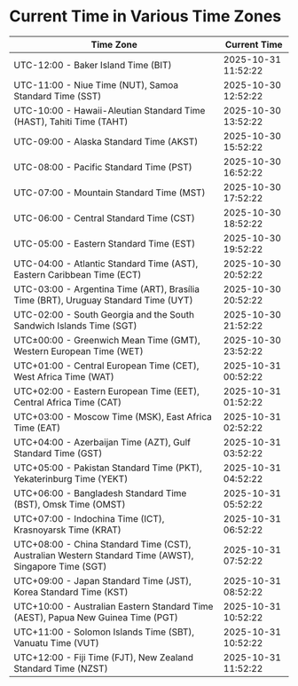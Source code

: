# Current Time in Various Time Zones

| Time Zone | Current Time |
|-----------|--------------|
| UTC-12:00 - Baker Island Time (BIT) | 2025-10-31 11:52:22 |
| UTC-11:00 - Niue Time (NUT), Samoa Standard Time (SST) | 2025-10-30 12:52:22 |
| UTC-10:00 - Hawaii-Aleutian Standard Time (HAST), Tahiti Time (TAHT) | 2025-10-30 13:52:22 |
| UTC-09:00 - Alaska Standard Time (AKST) | 2025-10-30 15:52:22 |
| UTC-08:00 - Pacific Standard Time (PST) | 2025-10-30 16:52:22 |
| UTC-07:00 - Mountain Standard Time (MST) | 2025-10-30 17:52:22 |
| UTC-06:00 - Central Standard Time (CST) | 2025-10-30 18:52:22 |
| UTC-05:00 - Eastern Standard Time (EST) | 2025-10-30 19:52:22 |
| UTC-04:00 - Atlantic Standard Time (AST), Eastern Caribbean Time (ECT) | 2025-10-30 20:52:22 |
| UTC-03:00 - Argentina Time (ART), Brasília Time (BRT), Uruguay Standard Time (UYT) | 2025-10-30 20:52:22 |
| UTC-02:00 - South Georgia and the South Sandwich Islands Time (SGT) | 2025-10-30 21:52:22 |
| UTC±00:00 - Greenwich Mean Time (GMT), Western European Time (WET) | 2025-10-30 23:52:22 |
| UTC+01:00 - Central European Time (CET), West Africa Time (WAT) | 2025-10-31 00:52:22 |
| UTC+02:00 - Eastern European Time (EET), Central Africa Time (CAT) | 2025-10-31 01:52:22 |
| UTC+03:00 - Moscow Time (MSK), East Africa Time (EAT) | 2025-10-31 02:52:22 |
| UTC+04:00 - Azerbaijan Time (AZT), Gulf Standard Time (GST) | 2025-10-31 03:52:22 |
| UTC+05:00 - Pakistan Standard Time (PKT), Yekaterinburg Time (YEKT) | 2025-10-31 04:52:22 |
| UTC+06:00 - Bangladesh Standard Time (BST), Omsk Time (OMST) | 2025-10-31 05:52:22 |
| UTC+07:00 - Indochina Time (ICT), Krasnoyarsk Time (KRAT) | 2025-10-31 06:52:22 |
| UTC+08:00 - China Standard Time (CST), Australian Western Standard Time (AWST), Singapore Time (SGT) | 2025-10-31 07:52:22 |
| UTC+09:00 - Japan Standard Time (JST), Korea Standard Time (KST) | 2025-10-31 08:52:22 |
| UTC+10:00 - Australian Eastern Standard Time (AEST), Papua New Guinea Time (PGT) | 2025-10-31 10:52:22 |
| UTC+11:00 - Solomon Islands Time (SBT), Vanuatu Time (VUT) | 2025-10-31 10:52:22 |
| UTC+12:00 - Fiji Time (FJT), New Zealand Standard Time (NZST) | 2025-10-31 11:52:22 |
